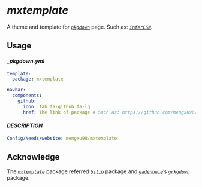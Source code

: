 
# ***mxtemplate***

A theme and template for
[*`pkgdown`*](https://github.com/r-lib/pkgdown/) page. Such as:
[*`inferCSN`*](https://mengxu98.github.io/inferCSN/).

## Usage

#### *\_pkgdown.yml*

``` yaml
template:
  package: mxtemplate

navbar:
  components:
    github:
      icon: fab fa-github fa-lg
      href: The link of package # Such as: https://github.com/mengxu98/inferCSN
```

#### *DESCRIPTION*

``` yaml
Config/Needs/website: mengxu98/mxtemplate
```

## Acknowledge

The [*`mxtemplate`*](https://github.com/mengxu98/mxtemplate) package
referred [*`bslib`*](https://github.com/rstudio/bslib/tree/main) package
and [*`gadenbuie`*](https://github.com/gadenbuie)’s
[*`grkgdown`*](https://github.com/gadenbuie/grkgdown) package.
